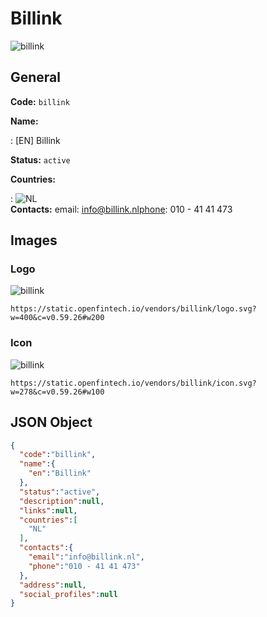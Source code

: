 
# Billink 
![billink](https://static.openfintech.io/vendors/billink/logo.svg?w=400&c=v0.59.26#w200)  

## General 
 
**Code:** `billink` 
 
**Name:** 
 
:	[EN] Billink 
 
**Status:** `active` 
 
 
**Countries:** 
 
:	![NL](https://cdnjs.cloudflare.com/ajax/libs/flag-icon-css/3.3.0/flags/4x3/nl.svg#w24)  
**Contacts:** 
email: info@billink.nlphone: 010 - 41 41 473
## Images 

### Logo 
 
![billink](https://static.openfintech.io/vendors/billink/logo.svg?w=400&c=v0.59.26#w200)  

```
https://static.openfintech.io/vendors/billink/logo.svg?w=400&c=v0.59.26#w200
```  

### Icon 
 
![billink](https://static.openfintech.io/vendors/billink/icon.svg?w=278&c=v0.59.26#w100)  

```
https://static.openfintech.io/vendors/billink/icon.svg?w=278&c=v0.59.26#w100
```  

## JSON Object 

```json
{
  "code":"billink",
  "name":{
    "en":"Billink"
  },
  "status":"active",
  "description":null,
  "links":null,
  "countries":[
    "NL"
  ],
  "contacts":{
    "email":"info@billink.nl",
    "phone":"010 - 41 41 473"
  },
  "address":null,
  "social_profiles":null
}
```  
